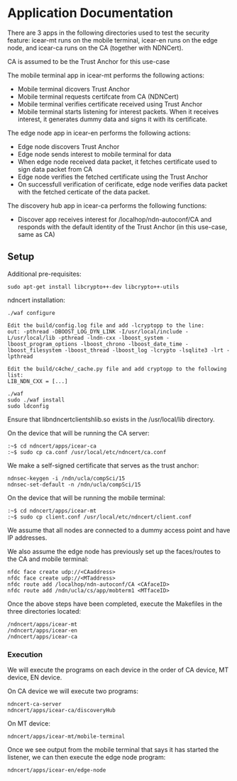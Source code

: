Application Documentation
=========================

There are 3 apps in the following directories used to test the security feature: icear-mt runs on the mobile terminal, icear-en runs on the edge node, and icear-ca runs on the CA (together with NDNCert).

CA is assumed to be the Trust Anchor for this use-case

The mobile terminal app in icear-mt performs the following actions:

- Mobile terminal dicovers Trust Anchor
- Mobile terminal requests certifcate from CA (NDNCert)
- Mobile terminal verifies certificate received using Trust Anchor
- Mobile terminal starts listening for interest packets. When it receives interest, it generates dummy data and signs it with its certificate.

The edge node app in icear-en performs the following actions:

- Edge node discovers Trust Anchor
- Edge node sends interest to mobile terminal for data
- When edge node received data packet, it fetches certificate used to sign data packet from CA
- Edge node verifies the fetched certificate using the Trust Anchor
- On successfull verification of cerificate, edge node verifies data packet with the fetched certicate of the data packet.

The discovery hub app in icear-ca performs the following functions:

- Discover app receives interest for /localhop/ndn-autoconf/CA and responds with the default identity of the Trust Anchor (in this use-case, same as CA)


## Setup

Additional pre-requisites:
```
sudo apt-get install libcrypto++-dev libcrypto++-utils
```


ndncert installation:

```
./waf configure

Edit the build/config.log file and add -lcryptopp to the line:
out: -pthread -DBOOST_LOG_DYN_LINK -I/usr/local/include -L/usr/local/lib -pthread -lndn-cxx -lboost_system -lboost_program_options -lboost_chrono -lboost_date_time -lboost_filesystem -lboost_thread -lboost_log -lcrypto -lsqlite3 -lrt -lpthread

Edit the build/c4che/_cache.py file and add cryptopp to the following list:
LIB_NDN_CXX = [...]

./waf
sudo ./waf install
sudo ldconfig
```
Ensure that libndncertclientshlib.so exists in the /usr/local/lib directory.

On the device that will be running the CA server:
```
:~$ cd ndncert/apps/icear-ca
:~$ sudo cp ca.conf /usr/local/etc/ndncert/ca.conf
```
We make a self-signed certificate that serves as the trust anchor:
```
ndnsec-keygen -i /ndn/ucla/compSci/15
ndnsec-set-default -n /ndn/ucla/compSci/15
```

On the device that will be running the mobile terminal:
```
:~$ cd ndncert/apps/icear-mt
:~$ sudo cp client.conf /usr/local/etc/ndncert/client.conf
```

We assume that all nodes are connected to a dummy access point and have IP addresses.

We also assume the edge node has previously set up the faces/routes to the CA and mobile terminal:

```
nfdc face create udp://<CAaddress>
nfdc face create udp://<MTaddress>
nfdc route add /localhop/ndn-autoconf/CA <CAfaceID>
nfdc route add /ndn/ucla/cs/app/mobterm1 <MTfaceID>
```

Once the above steps have been completed, execute the Makefiles in the three directories located:

```
/ndncert/apps/icear-mt
/ndncert/apps/icear-en
/ndncert/apps/icear-ca
```

### Execution

We will execute the programs on each device in the order of CA device, MT device, EN device.

On CA device we will execute two programs:
```
ndncert-ca-server
ndncert/apps/icear-ca/discoveryHub
```

On MT device:
```
ndncert/apps/icear-mt/mobile-terminal
```

Once we see output from the mobile terminal that says it has started the listener, we can then execute the edge node program:
```
ndncert/apps/icear-en/edge-node
```





